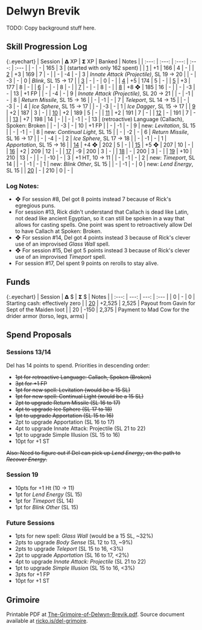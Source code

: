 # Delwyn Brevik

TODO: Copy background stuff here.

## Skill Progression Log

{:.eyechart}
| Session | 𝝙 XP | 𝝨 XP | Banked | Notes |
| :---: | :---: | :---: | :---: | :--- |
| - | - | 165 | 3 | (started with only 162 spent) |
| [1](../sessions/2020-02-09-gavins-request-northunder.md) | +1 | 166 | 4 | - |
| [2](../sessions/2020-02-16-orcs-in-the-ruins.md) | +3 | 169 | 7 | - |
| - | -4 | - | 3 | _Innate Attack (Projectile)_, SL 19 → 20 |
| - | -3 | - | 0 | _Blink_, SL 15 → 17 |
| [3](../sessions/2020-02-23-into-the-sept.md) | - | - | 0 | - |
| [4](../sessions/2020-03-01-the-undead-tide.md) | +5 | 174 | 5 | - |
| [5](../sessions/2020-03-08-axes-out.md) | +3 | 177 | 8 | - |
| [6](../sessions/2020-03-15-poking-the-undead-bear.md) | - | - | 8 | - |
| [7](../sessions/2020-03-22-slow-and-unsteady.md) | - | - | 8 | - |
| [8](../sessions/2020-03-29-i-cast-zombie-missile.md) | +8 ❖ | 185 | 16 | - |
| - | -3 | - | 13 | +1 FP |
| - | -4 | - | 9 | _Innate Attack (Projectile)_, SL 20 → 21 |
| - | -1 | - | 8 | _Return Missile_, SL 15 → 16 |
| - | -1 | - | 7 | _Teleport_, SL 14 → 15 |
| - | -3 | - | 4 | _Ice Sphere_, SL 15 → 17 |
| - | -3 | - | 1 | _Ice Dagger_, SL 15 → 17 |
| [9](../sessions/2020-04-05-a-wail-of-a-good-time.md) | +2 | 187 | 3 | - |
| [10](../sessions/2020-04-12-secret-passages.md) | +2 | 189 | 5 | - |
| [11](../sessions/2020-04-19-boned-and-stoned.md) | +2 | 191 | 7 | - |
| [12](../sessions/2020-04-26-a-dark-cloud.md) | - | 191 | 7 | - |
| [13](../sessions/2020-05-03-do-you-smell-that.md) | +7 | 198 | 14 | - |
| - | -1 | - | 13 | (retroactive) Language (Callach), Spoken: Broken |
| - | -3 | - | 10 | +1 FP |
| - | -1 | - | 9 | new: _Levitation_, SL 15 |
| - | -1 | - | 8 | new: _Continual Light_, SL 15 |
| - | -2 | - | 6 | _Return Missile_, SL 16 → 17  |
| - | -4 | - | 2 | _Ice Sphere_, SL 17 → 18  |
| - | -1 | - | 1 | _Apportation_, SL 15 → 16  |
| [14](../sessions/2020-05-10-floors-and-doors.md) | +4 ❖ | 202 | 5 | - |
| [15](../sessions/2020-05-17-back-to-the-futile.md) | +5 ❖ | 207 | 10 | - |
| [16](../sessions/2020-05-24-one-long-breath.md) | +2 | 209 | 12 | - |
| [17](../sessions/2020-05-31-thunderbolts-and-lightning.md) | -9 | 200 | 3 | - |
| [18](../sessions/2020-06-07-its-not-a-fight-until-yenna-goes-negative.md) | - | 200 | 3 | - |
| [19](../sessions/2020-06-14-shes-gone-for-good-right.md) | +10 | 210 | 13 | - |
| - | -10 | - | 3 | +1 HT, 10 → 11 |
| - | -1 | - | 2 | new: _Timeport_, SL 14 |
| - | -1 | - | 1 | new: _Blink Other_, SL 15 |
| - | -1 | - | 0 | new: _Lend Energy_, SL 15 |
| [20](../sessions/2021-01-03-back-to-blackwater.md) | - | 210 | 0 | - |

### Log Notes:

* ❖ For session #8, Del got 8 points instead 7 because of Rick's egregious puns.
* For session #13, Rick didn't understand that Callach is dead like Latin, not dead like ancient Egyptian, so it can still be spoken in a way that allows for casting spells.  One point was spent to retroactively allow Del to have Callach at Spoken: Broken.
* ❖ For session #14, Del got 4 points instead 3 because of Rick's clever use of an improvised _Glass Wall_ spell.
* ❖ For session #15, Del got 5 points instead 3 because of Rick's clever use of an improvised _Timeport_ spell.
* For session #17, Del spent 9 points on rerolls to stay alive.

## Funds

{:.eyechart}
| Session | 𝝙 $ | 𝝨 $ | Notes |
| :---: | ---: | ---: | :--- |
| 0  | - | 0 | Starting cash: effectively zero |
| [20](../sessions/2021-01-03-back-to-blackwater.md) | +2,525 | 2,525 | Payout from Gavin for Sept of the Maiden loot |
| 20 | -150 | 2,375 | Payment to Mad Cow for the drider armor (torso, legs, arms) |


## Spend Proposals

### Sessions 13/14

Del has 14 points to spend.  Priorities in descending order:

* ~~1pt for retroactive Language: Callach, Spoken (Broken)~~
* ~~3pt for +1 FP~~
* ~~1pt for new spell: Levitation (would be a 15 SL)~~
* ~~1pt for new spell: Continual Light (would be a 15 SL)~~
* ~~2pt to upgrade Return Missile (SL 16 to 17)~~
* ~~4pt to upgrade Ice Sphere (SL 17 to 18)~~
* ~~1pt to upgrade Apportation (SL 15 to 16)~~
* 2pt to upgrade Apportation (SL 16 to 17)
* 4pt to upgrade Innate Attack: Projectile (SL 21 to 22)
* 1pt to upgrade Simple Illusion (SL 15 to 16)
* 10pt for +1 ST

~~Also: Need to figure out if Del can pick up _Lend Energy_, on the path to _Recover Energy_.~~

### Session 19

* 10pts for +1 Ht (10 → 11)
* 1pt for _Lend Energy_ (SL 15)
* 1pt for _Timeport_ (SL 14)
* 1pt for _Blink Other_ (SL 15)

### Future Sessions

* 1pts for new spell: _Glass Wall_ (would be a 15 SL, ~32%)
* 2pts to upgrade _Body Sense_ (SL 12 to 13, ~9%)
* 2pts to upgrade _Teleport_ (SL 15 to 16, <3%)
* 2pt to upgrade _Apportation_ (SL 16 to 17, <2%)
* 4pt to upgrade _Innate Attack: Projectile_ (SL 21 to 22)
* 1pt to upgrade _Simple Illusion_ (SL 15 to 16, <3%)
* 3pts for +1 FP
* 10pt for +1 ST

## Grimoire

Printable PDF at [The-Grimoire-of-Delwyn-Brevik.pdf](The-Grimoire-of-Delwyn-Brevik.pdf).
Source document available at [ricko.is/del-grimoire](https://ricko.is/del-grimoire).
